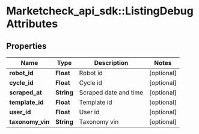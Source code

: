 # Marketcheck_api_sdk::ListingDebugAttributes

## Properties
Name | Type | Description | Notes
------------ | ------------- | ------------- | -------------
**robot_id** | **Float** | Robot id | [optional] 
**cycle_id** | **Float** | Cycle id | [optional] 
**scraped_at** | **String** | Scraped date and time | [optional] 
**template_id** | **Float** | Template id | [optional] 
**user_id** | **Float** | User id | [optional] 
**taxonomy_vin** | **String** | Taxonomy vin | [optional] 


